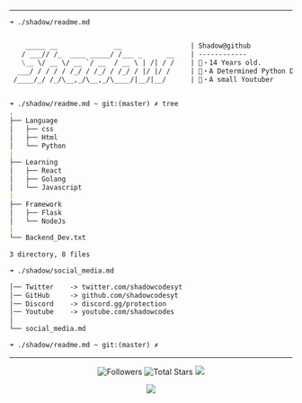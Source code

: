 -----

```
➜ ./shadow/readme.md
```
```md

    _____ __              __                 | Shadow@github
   / ___// /_  ____ _____/ /___ _      __    | ------------
   \__ \/ __ \/ __ `/ __  / __ \ | /| / /    | 📝・14 Years old.
  ___/ / / / / /_/ / /_/ / /_/ / |/ |/ /     | 🐍・A Determined Python Developer
 /____/_/ /_/\__,_/\__,_/\____/|__/|__/      | 🎥・A small Youtuber
 

➜ ./shadow/readme.md ~ git:(master) ✗ tree
.
├── Language
│   ├── css
│   ├── Html
│   └── Python
|
├── Learning
│   ├── React
│   ├── Golang
│   └── Javascript
|
├── Framework
│   ├── Flask
│   └── NodeJs
|
└── Backend_Dev.txt
 
3 directory, 8 files

➜ ./shadow/social_media.md

│── Twitter    -> twitter.com/shadowcodesyt
│── GitHub     -> github.com/shadowcodesyt
│── Discord    -> discord.gg/protection
│── Youtube    -> youtube.com/shadowcodes
│
└── social_media.md

➜ ./shadow/readme.md ~ git:(master) ✗ 
```

-----

<p align="center">
  <img alt="Followers" src="https://img.shields.io/github/followers/shadowcodesyt?style=social">
  <img alt="Total Stars" src="https://img.shields.io/github/stars/shadowcodesyt?style=social">
  <img src="https://komarev.com/ghpvc/?username=shadowcodesyt&color=blue">
</p>
<center>
<a href="https://top.gg/bot/600325534332747792">
  <img src="https://top.gg/api/widget/600325534332747792.svg">
</a>
</center>

<script src="https://apis.google.com/js/platform.js"></script>

<div class="g-ytsubscribe" data-channelid="UCqEOEmOjE_bauen8w8REgLQ" data-layout="full" data-count="default"></div>
